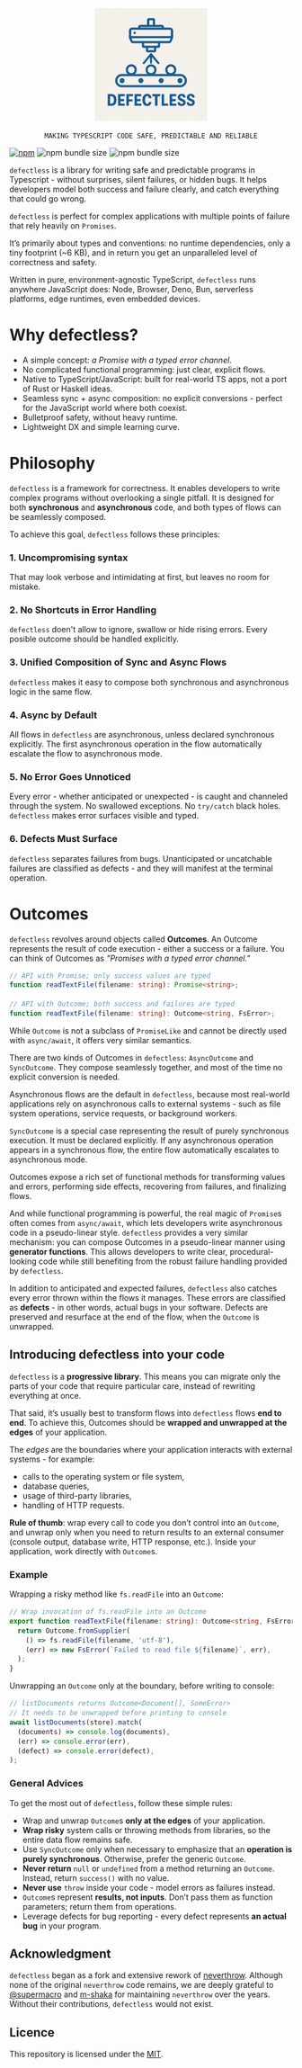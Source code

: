 <div align="center">
    <img src="./docs/logo.png" style="width: 200px;" />
    <p><code>MAKING TYPESCRIPT CODE SAFE, PREDICTABLE AND RELIABLE</code></p>
</div>

[![npm](https://img.shields.io/npm/v/defectless.svg)](http://npm.im/defectless)
![npm bundle size](https://img.shields.io/bundlephobia/min/defectless)
![npm bundle size](https://img.shields.io/bundlephobia/minzip/defectless)

`defectless` is a library for writing safe and predictable programs in Typescript - without surprises,
silent failures, or hidden bugs.
It helps developers model both success and failure clearly, and catch everything that could go wrong.

`defectless` is perfect for complex applications with multiple points of failure that rely heavily on `Promises`.

It’s primarily about types and conventions: no runtime dependencies, only a tiny footprint (~6 KB), and in return you
get an unparalleled level of correctness and safety.

Written in pure, environment-agnostic TypeScript, `defectless` runs anywhere JavaScript does: Node, Browser, Deno, Bun,
serverless platforms, edge runtimes, even embedded devices.

# Why defectless?

- A simple concept: _a Promise with a typed error channel_.
- No complicated functional programming: just clear, explicit flows.
- Native to TypeScript/JavaScript: built for real-world TS apps, not a port of Rust or Haskell ideas.
- Seamless sync + async composition: no explicit conversions - perfect for the JavaScript world where both coexist.
- Bulletproof safety, without heavy runtime.
- Lightweight DX and simple learning curve.

# Philosophy

`defectless` is a framework for correctness. It enables developers to write complex programs without overlooking a
single pitfall. It is designed for both **synchronous** and **asynchronous** code, and both types of flows can be
seamlessly composed.

To achieve this goal, `defectless` follows these principles:

### 1. Uncompromising syntax

That may look verbose and intimidating at first, but leaves no room for mistake.

### 2. No Shortcuts in Error Handling

`defectless` doen't allow to ignore, swallow or hide rising errors. Every posible outcome should be handled explicitly.

### 3. Unified Composition of Sync and Async Flows

`defectless` makes it easy to compose both synchronous and asynchronous logic in the same flow.

### 4. Async by Default

All flows in `defectless` are asynchronous, unless declared synchronous explicitly. The first asynchronous operation
in the flow automatically escalate the flow to asynchronous mode.

### 5. No Error Goes Unnoticed

Every error - whether anticipated or unexpected - is caught and channeled through the system.
No swallowed exceptions. No `try/catch` black holes.
`defectless` makes error surfaces visible and typed.

### 6. Defects Must Surface

`defectless` separates failures from bugs. Unanticipated or uncatchable failures are classified as defects -
and they will manifest at the terminal operation.

# Outcomes

`defectless` revolves around objects called **Outcomes**. An Outcome represents the result of code execution - either
a success or a failure. You can think of Outcomes as _"Promises with a typed error channel."_

```typescript
// API with Promise; only success values are typed
function readTextFile(filename: string): Promise<string>;

// API with Outcome; both success and failures are typed
function readTextFile(filename: string): Outcome<string, FsError>;
```

While `Outcome` is not a subclass of `PromiseLike` and cannot be directly used with `async/await`,
it offers very similar semantics.

There are two kinds of Outcomes in `defectless`: `AsyncOutcome` and `SyncOutcome`.
They compose seamlessly together, and most of the time no explicit conversion is needed.

Asynchronous flows are the default in `defectless`, because most real-world applications rely on asynchronous calls
to external systems - such as file system operations, service requests, or background workers.

`SyncOutcome` is a special case representing the result of purely synchronous execution.
It must be declared explicitly. If any asynchronous operation appears in a synchronous flow,
the entire flow automatically escalates to asynchronous mode.

Outcomes expose a rich set of functional methods for transforming values and errors, performing side effects,
recovering from failures, and finalizing flows.

And while functional programming is powerful, the real magic of `Promise`s often comes from `async/await`,
which lets developers write asynchronous code in a pseudo-linear style.
`defectless` provides a very similar mechanism: you can compose Outcomes in a pseudo-linear manner using
**generator functions**. This allows developers to write clear, procedural-looking code while still benefiting
from the robust failure handling provided by `defectless`.

In addition to anticipated and expected failures, `defectless` also catches every error thrown within the
flows it manages. These errors are classified as **defects** - in other words,
actual bugs in your software.
Defects are preserved and resurface at the end of the flow, when the `Outcome` is unwrapped.

## Introducing defectless into your code

`defectless` is a **progressive library**. This means you can migrate only the parts of your code that require
particular care, instead of rewriting everything at once.

That said, it’s usually best to transform flows into `defectless` flows **end to end**.
To achieve this, Outcomes should be **wrapped and unwrapped at the edges** of your application.

The _edges_ are the boundaries where your application interacts with external systems - for example:

- calls to the operating system or file system,
- database queries,
- usage of third-party libraries,
- handling of HTTP requests.

**Rule of thumb**: wrap every call to code you don’t control into an `Outcome`,
and unwrap only when you need to return results to an external consumer
(console output, database write, HTTP response, etc.).
Inside your application, work directly with `Outcome`s.

### Example

Wrapping a risky method like `fs.readFile` into an `Outcome`:

```typescript
// Wrap invocation of fs.readFile into an Outcome
export function readTextFile(filename: string): Outcome<string, FsError> {
  return Outcome.fromSupplier(
    () => fs.readFile(filename, 'utf-8'),
    (err) => new FsError(`Failed to read file ${filename}`, err),
  );
}
```

Unwrapping an `Outcome` only at the boundary, before writing to console:

```typescript
// listDocuments returns Outcome<Document[], SomeError>
// It needs to be unwrapped before printing to console
await listDocuments(store).match(
  (documents) => console.log(documents),
  (err) => console.error(err),
  (defect) => console.error(defect),
);
```

### General Advices

To get the most out of `defectless`, follow these simple rules:

- Wrap and unwrap `Outcome`s **only at the edges** of your application.
- **Wrap risky** system calls or throwing methods from libraries, so the entire data flow remains safe.
- Use `SyncOutcome` only when necessary to emphasize that an **operation is purely synchronous**.
  Otherwise, prefer the generic `Outcome`.
- **Never return** `null` or `undefined` from a method returning an `Outcome`. Instead, return `success()` with no value.
- **Never use** `throw` inside your code - model errors as failures instead.
- `Outcome`s represent **results, not inputs**. Don’t pass them as function parameters; return them from operations.
- Leverage defects for bug reporting - every defect represents **an actual bug** in your program.

## Acknowledgment

`defectless` began as a fork and extensive rework of [neverthrow](https://github.com/supermacro/neverthrow).
Although none of the original `neverthrow` code remains, we are deeply grateful to
[@supermacro](https://github.com/supermacro) and [m-shaka](https://github.com/m-shaka)
for maintaining `neverthrow` over the years.
Without their contributions, `defectless` would not exist.

## Licence

This repository is licensed under the [MIT](LICENSE).
